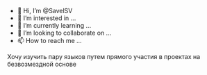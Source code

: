 - 👋 Hi, I’m @SavelSV
- 👀 I’m interested in ...
- 🌱 I’m currently learning ...
- 💞️ I’m looking to collaborate on ...
- 📫 How to reach me ...

<!---
SavelSV/SavelSV is a ✨ special ✨ repository because its `README.md` (this file) appears on your GitHub profile.
You can click the Preview link to take a look at your changes.
--->Хочу изучить пару языков путем прямого участия в проектах на безвозмездной основе
